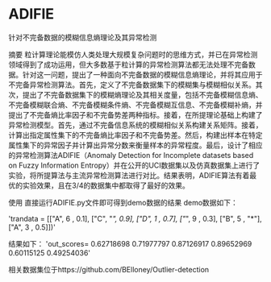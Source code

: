 # ADIFIE
针对不完备数据的模糊信息熵理论及其异常检测

摘要
粒计算理论能模仿人类处理大规模复杂问题时的思维方式，并已在异常检测领域得到了成功运用，但大多数基于粒计算的异常检测算法都无法处理不完备数据。针对这一问题，提出了一种面向不完备数据的模糊信息熵理论，并将其应用于不完备异常检测算法。首先，定义了不完备数据集下的模糊集与模糊相似关系。其次，提出了不完备数据集下的模糊熵理论及其相关度量，包括不完备模糊信息熵、不完备模糊联合熵、不完备模糊条件熵、不完备模糊互信息、不完备模糊补熵，并提出了不完备熵比率因子和不完备势差两种指标。接着，在所提理论基础上构建了异常检测模型。首先，通过不完备信息系统的模糊相似关系构建关系矩阵。接着，计算出指定属性集下的不完备熵比率因子和不完备势差。然后，构建出样本在特定属性集下的异常因子并计算出异常分数来衡量样本的异常程度。最后，设计了相应的异常检测算法ADIFIE（Anomaly Detection for Incomplete datasets based on Fuzzy Information Entropy）并在公开的UCI数据集以及仿真数据集上进行了实验，将所提算法与主流异常检测算法进行对比。结果表明，ADIFIE算法有着最优的实验效果，且在3/4的数据集中都取得了最好的效果。

使用
直接运行ADIFIE.py文件即可得到demo数据的结果 demo数据如下：

'trandata = [["A", 6  , 0.1],
            ["C", "*", 0.9],
            ["D", 1  , 0.7],
            ["*", 9  , 0.3],
            ["B", 5  , "*"],
            ["A", 3  , 0.5]])'

结果如下：
'out_scores=
            0.62718698
            0.71977797
            0.87126917
            0.89652969
            0.60115125
            0.49254036'
            
相关数据集位于https://github.com/BElloney/Outlier-detection
